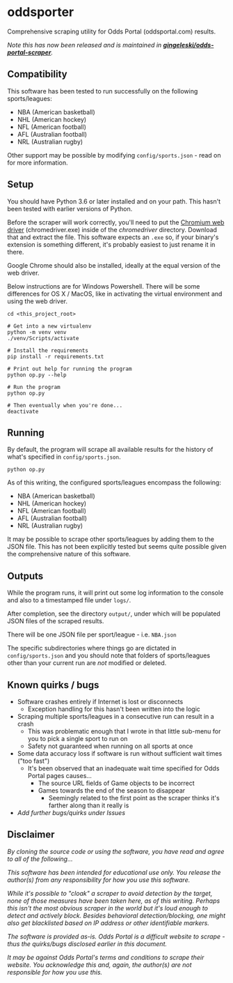 
# oddsporter

Comprehensive scraping utility for Odds Portal (oddsportal.com) results.

*Note this has now been released and is maintained in [**gingeleski/odds-portal-scraper**](https://github.com/gingeleski/odds-portal-scraper/tree/master/full_scraper).*

## Compatibility

This software has been tested to run successfully on the following sports/leagues:

- NBA (American basketball)
- NHL (American hockey)
- NFL (American football)
- AFL (Australian football)
- NRL (Australian rugby)

Other support may be possible by modifying `config/sports.json` - read on for more information.

## Setup

You should have Python 3.6 or later installed and on your path. This hasn't been tested with earlier versions of Python.

Before the scraper will work correctly, you'll need to put the [Chromium web driver](https://sites.google.com/a/chromium.org/chromedriver/) (chromedriver.exe) inside of the *chromedriver* directory. Download that and extract the file. This software expects an `.exe` so, if your binary's extension is something different, it's probably easiest to just rename it in there.

Google Chrome should also be installed, ideally at the equal version of the web driver.

Below instructions are for Windows Powershell. There will be some differences for OS X / MacOS, like in activating the virtual environment and using the web driver.

```
cd <this_project_root>

# Get into a new virtualenv
python -m venv venv
./venv/Scripts/activate

# Install the requirements
pip install -r requirements.txt

# Print out help for running the program
python op.py --help

# Run the program
python op.py

# Then eventually when you're done...
deactivate
```

## Running

By default, the program will scrape all available results for the history of what's specified in `config/sports.json`.

```
python op.py
```

As of this writing, the configured sports/leagues encompass the following:

- NBA (American basketball)
- NHL (American hockey)
- NFL (American football)
- AFL (Australian football)
- NRL (Australian rugby)

It may be possible to scrape other sports/leagues by adding them to the JSON file. This has not been explicitly tested but seems quite possible given the comprehensive nature of this software.

## Outputs

While the program runs, it will print out some log information to the console and also to a timestamped file under `logs/`.

After completion, see the directory `output/`, under which will be populated JSON files of the scraped results.

There will be one JSON file per sport/league - i.e. `NBA.json`

The specific subdirectories where things go are dictated in `config/sports.json` and you should note that folders of sports/leagues other than your current run are *not* modified or deleted.

## Known quirks / bugs

- Software crashes entirely if Internet is lost or disconnects
    - Exception handling for this hasn't been written into the logic
- Scraping multiple sports/leagues in a consecutive run can result in a crash
    - This was problematic enough that I wrote in that little sub-menu for you to pick a single sport to run on
    - Safety not guaranteed when running on all sports at once
- Some data accuracy loss if software is run without sufficient wait times ("too fast")
    - It's been observed that an inadequate wait time specified for Odds Portal pages causes...
        - The source URL fields of Game objects to be incorrect
        - Games towards the end of the season to disappear
            - Seemingly related to the first point as the scraper thinks it's farther along than it really is
- *Add further bugs/quirks under Issues*

## Disclaimer

*By cloning the source code or using the software, you have read and agree to all of the following...*

*This software has been intended for educational use only. You release the author(s) from any responsibility for how you use this software.*

*While it's possible to "cloak" a scraper to avoid detection by the target, none of those measures have been taken here, as of this writing. Perhaps this isn't the most obvious scraper in the world but it's loud enough to detect and actively block. Besides behavioral detection/blocking, one might also get blacklisted based on IP address or other identifiable markers.*

*The software is provided as-is. Odds Portal is a difficult website to scrape - thus the quirks/bugs disclosed earlier in this document.*

*It may be against Odds Portal's terms and conditions to scrape their website. You acknowledge this and, again, the author(s) are not responsible for how you use this.*
